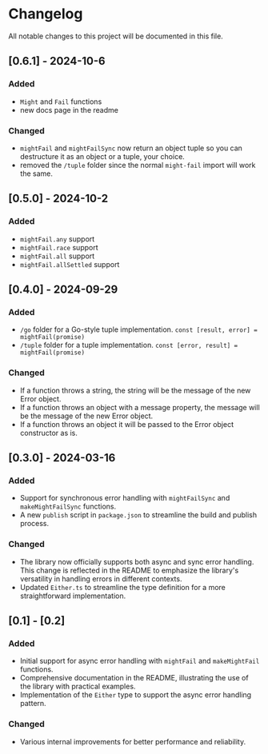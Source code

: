 # Changelog

All notable changes to this project will be documented in this file.

## [0.6.1] - 2024-10-6

### Added
- `Might` and `Fail` functions
- new docs page in the readme

### Changed
- `mightFail` and `mightFailSync` now return an object tuple so you can destructure it as an object or a tuple, your choice.
- removed the `/tuple` folder since the normal `might-fail` import will work the same.



## [0.5.0] - 2024-10-2

### Added
- `mightFail.any` support
- `mightFail.race` support
- `mightFail.all` support
- `mightFail.allSettled` support


## [0.4.0] - 2024-09-29

### Added
- `/go` folder for a Go-style tuple implementation. `const [result, error] = mightFail(promise)`
- `/tuple` folder for a tuple implementation. `const [error, result] = mightFail(promise)`

### Changed
- If a function throws a string, the string will be the message of the new Error object.
- If a function throws an object with a message property, the message will be the message of the new Error object.
- If a function throws an object it will be passed to the Error object constructor as is.

## [0.3.0] - 2024-03-16

### Added
- Support for synchronous error handling with `mightFailSync` and `makeMightFailSync` functions.
- A new `publish` script in `package.json` to streamline the build and publish process.

### Changed
- The library now officially supports both async and sync error handling. This change is reflected in the README to emphasize the library's versatility in handling errors in different contexts.
- Updated `Either.ts` to streamline the type definition for a more straightforward implementation.

## [0.1] - [0.2]


### Added
- Initial support for async error handling with `mightFail` and `makeMightFail` functions.
- Comprehensive documentation in the README, illustrating the use of the library with practical examples.
- Implementation of the `Either` type to support the async error handling pattern.

### Changed
- Various internal improvements for better performance and reliability.
